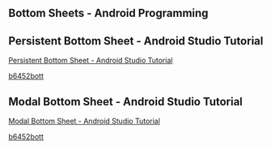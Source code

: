 ## Bottom Sheets - Android Programming
## Persistent Bottom Sheet - Android Studio Tutorial
[Persistent Bottom Sheet - Android Studio Tutorial](https://www.youtube.com/watch?v=x_juFIQeTgI&list=PLrnPJCHvNZuCH99R_1qBLtsNGZJag1xy5)  
  
[b6452bott](b6454code.md)  
## Modal Bottom Sheet - Android Studio Tutorial
[Modal Bottom Sheet - Android Studio Tutorial](https://www.youtube.com/watch?v=IfpRL2K1hJk&list=PLrnPJCHvNZuCH99R_1qBLtsNGZJag1xy5&index=2)  
  
[b6452bott](b6454code.md)  